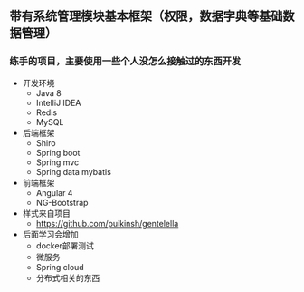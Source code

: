 ## 带有系统管理模块基本框架（权限，数据字典等基础数据管理）
### 练手的项目，主要使用一些个人没怎么接触过的东西开发
* 开发环境
  + Java 8
  + IntelliJ IDEA
  + Redis
  + MySQL
* 后端框架
  + Shiro
  + Spring boot
  + Spring mvc
  + Spring data mybatis
* 前端框架
  + Angular 4
  + NG-Bootstrap
* 样式来自项目 
  + https://github.com/puikinsh/gentelella
* 后面学习会增加
  + docker部署测试
  + 微服务
  + Spring cloud
  + 分布式相关的东西
